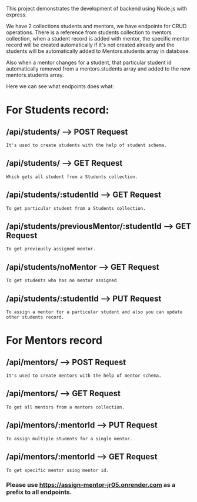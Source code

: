 This project demonstrates the development of backend using Node.js with express.

We have 2 collections students and mentors, we have endpoints for CRUD operations.
There is a reference from students collection to mentors collection, when a student record is added with mentor, the specific mentor record will be created automatically if it's not created already and the students will be automatically added to Mentors.students array in database.

Also when a mentor changes for a student, that particular student id automatically removed from a mentors.students array and added to the new mentors.students array.

Here we can see what endpoints does what:

# For Students record:

## /api/students/ --> POST Request
    It's used to create students with the help of student schema.
## /api/students/ --> GET Request
    Which gets all student from a Students collection.
## /api/students/:studentId --> GET Request
    To get particular student from a Students collection.
## /api/students/previousMentor/:studentId --> GET Request
    To get previously assigned mentor.
## /api/students/noMentor --> GET Request
    To get students who has no mentor assigned
## /api/students/:studentId --> PUT Request
    To assign a mentor for a particular student and also you can update other students record.


# For Mentors record

## /api/mentors/ --> POST Request
    It's used to create mentors with the help of mentor schema.
## /api/mentors/ --> GET Request
    To get all mentors from a mentors collection.
## /api/mentors/:mentorId --> PUT Request
    To assign multiple students for a single mentor.
## /api/mentors/:mentorId --> GET Request
    To get specific mentor using mentor id.

### Please use https://assign-mentor-jr05.onrender.com as a prefix to all endpoints.
